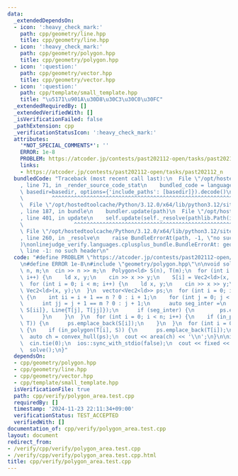 ```yaml
---
data:
  _extendedDependsOn:
  - icon: ':heavy_check_mark:'
    path: cpp/geometry/line.hpp
    title: cpp/geometry/line.hpp
  - icon: ':heavy_check_mark:'
    path: cpp/geometry/polygon.hpp
    title: cpp/geometry/polygon.hpp
  - icon: ':question:'
    path: cpp/geometry/vector.hpp
    title: cpp/geometry/vector.hpp
  - icon: ':question:'
    path: cpp/template/small_template.hpp
    title: "\u5171\u901A\u30D8\u30C3\u30C0\u30FC"
  _extendedRequiredBy: []
  _extendedVerifiedWith: []
  _isVerificationFailed: false
  _pathExtension: cpp
  _verificationStatusIcon: ':heavy_check_mark:'
  attributes:
    '*NOT_SPECIAL_COMMENTS*': ''
    ERROR: 1e-8
    PROBLEM: https://atcoder.jp/contests/past202112-open/tasks/past202112_n
    links:
    - https://atcoder.jp/contests/past202112-open/tasks/past202112_n
  bundledCode: "Traceback (most recent call last):\n  File \"/opt/hostedtoolcache/Python/3.12.0/x64/lib/python3.12/site-packages/onlinejudge_verify/documentation/build.py\"\
    , line 71, in _render_source_code_stat\n    bundled_code = language.bundle(stat.path,\
    \ basedir=basedir, options={'include_paths': [basedir]}).decode()\n          \
    \         ^^^^^^^^^^^^^^^^^^^^^^^^^^^^^^^^^^^^^^^^^^^^^^^^^^^^^^^^^^^^^^^^^^^^^^^^^^^^^^^^^\n\
    \  File \"/opt/hostedtoolcache/Python/3.12.0/x64/lib/python3.12/site-packages/onlinejudge_verify/languages/cplusplus.py\"\
    , line 187, in bundle\n    bundler.update(path)\n  File \"/opt/hostedtoolcache/Python/3.12.0/x64/lib/python3.12/site-packages/onlinejudge_verify/languages/cplusplus_bundle.py\"\
    , line 401, in update\n    self.update(self._resolve(pathlib.Path(included), included_from=path))\n\
    \                ^^^^^^^^^^^^^^^^^^^^^^^^^^^^^^^^^^^^^^^^^^^^^^^^^^^^^^^^^\n \
    \ File \"/opt/hostedtoolcache/Python/3.12.0/x64/lib/python3.12/site-packages/onlinejudge_verify/languages/cplusplus_bundle.py\"\
    , line 260, in _resolve\n    raise BundleErrorAt(path, -1, \"no such header\"\
    )\nonlinejudge_verify.languages.cplusplus_bundle.BundleErrorAt: geometry/polygon.hpp:\
    \ line -1: no such header\n"
  code: "#define PROBLEM \"https://atcoder.jp/contests/past202112-open/tasks/past202112_n\"\
    \n#define ERROR 1e-8\n#include \"geometry/polygon.hpp\"\n\nvoid solve() {\n  int\
    \ n, m;\n  cin >> n >> m;\n  Polygon<ld> S(n), T(m);\n  for (int i = 0; i < n;\
    \ i++) {\n    ld x, y;\n    cin >> x >> y;\n    S[i] = Vec2<ld>(x, y);\n  }\n\
    \  for (int i = 0; i < m; i++) {\n    ld x, y;\n    cin >> x >> y;\n    T[i] =\
    \ Vec2<ld>(x, y);\n  }\n  vector<Vec2<ld>> ps;\n  for (int i = 0; i < n; i++)\
    \ {\n    int ii = i + 1 == n ? 0 : i + 1;\n    for (int j = 0; j < m; j++) {\n\
    \      int jj = j + 1 == m ? 0 : j + 1;\n      auto seg_inter =\n          segment_intersection(Line{S[i],\
    \ S[ii]}, Line{T[j], T[jj]});\n      if (seg_inter) {\n        ps.emplace_back(seg_inter.value());\n\
    \      }\n    }\n  }\n  for (int i = 0; i < n; i++) {\n    if (in_polygon(S[i],\
    \ T)) {\n      ps.emplace_back(S[i]);\n    }\n  }\n  for (int i = 0; i < m; i++)\
    \ {\n    if (in_polygon(T[i], S)) {\n      ps.emplace_back(T[i]);\n    }\n  }\n\
    \  auto ch = convex_hull(ps);\n  cout << area(ch) << '\\n';\n}\n\nint main() {\n\
    \  cin.tie(0);\n  ios::sync_with_stdio(false);\n  cout << fixed << setprecision(20);\n\
    \  solve();\n}"
  dependsOn:
  - cpp/geometry/polygon.hpp
  - cpp/geometry/line.hpp
  - cpp/geometry/vector.hpp
  - cpp/template/small_template.hpp
  isVerificationFile: true
  path: cpp/verify/polygon_area.test.cpp
  requiredBy: []
  timestamp: '2024-11-23 22:11:34+09:00'
  verificationStatus: TEST_ACCEPTED
  verifiedWith: []
documentation_of: cpp/verify/polygon_area.test.cpp
layout: document
redirect_from:
- /verify/cpp/verify/polygon_area.test.cpp
- /verify/cpp/verify/polygon_area.test.cpp.html
title: cpp/verify/polygon_area.test.cpp
---
```

